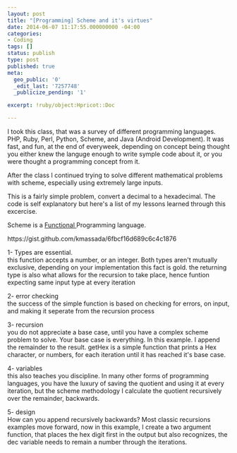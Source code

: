```yaml
---
layout: post
title: "[Programming] Scheme and it's virtues"
date: 2014-06-07 11:17:55.000000000 -04:00
categories:
- Coding
tags: []
status: publish
type: post
published: true
meta:
  geo_public: '0'
  _edit_last: '7257748'
  _publicize_pending: '1'

excerpt: !ruby/object:Hpricot::Doc

---
```

<p>I took this class, that was a survey of different programming languages. PHP, Ruby, Perl, Python, Scheme, and Java (Android Development). It was fast, and fun, at the end of everyweek, depending on concept being thought you either knew the languge enough to write symple code about it, or you were thought a programming concept from it.</p>
<p>After the class I continued trying to solve different mathematical problems with scheme, especially using extremely large inputs.</p>
<p>This is a fairly simple problem, convert a decimal to a hexadecimal. The code is self explanatory but here's a list of my lessons learned through this excercise.</p>
<p>Scheme is a <a title="Functions" href="http://htdp.org/2003-09-26/Book/curriculum-Z-H-6.html#node_sec_3.1">Functional </a>Programming language.</p>
<p>https://gist.github.com/kmassada/6fbcf16d689c6c4c1876</p>
<p>1- Types are essential.<br />
this function accepts a number, or an integer. Both types aren't mutually exclusive, depending on your implementation this fact is gold. the returning type is also what allows for the recursion to take place, hence funtion expecting same input type at every iteration</p>
<p>2- error checking<br />
the success of the simple function is based on checking for errors, on input, and making it seperate from the recursion process</p>
<p>3- recursion<br />
you do not appreciate a base case, until you have a complex scheme problem to solve. Your base case is everything. In this example. I append the remainder to the result. getHex is a simple function that prints a Hex character, or numbers, for each iteration until it has reached it's base case.</p>
<p>4- variables<br />
this also teaches you discipline. In many other forms of programming languages, you have the luxury of saving the quotient and using it at every iteration, but the scheme methodology I calculate the quotient recursively over the remainder, backwards.</p>
<p>5- design<br />
How can you append recursively backwards? Most classic recursions examples move forward, now in this example, I create a two argument function, that places the hex digit first in the output but also recognizes, the dec variable needs to remain a number through the iterations.</p>
